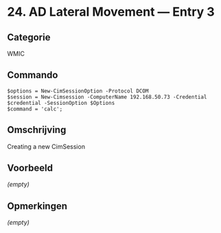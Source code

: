 # 24. AD Lateral Movement — Entry 3

## Categorie

WMIC

## Commando

```
$options = New-CimSessionOption -Protocol DCOM
$session = New-Cimsession -ComputerName 192.168.50.73 -Credential $credential -SessionOption $Options 
$command = 'calc';
```

## Omschrijving

Creating a new CimSession

## Voorbeeld

_(empty)_

## Opmerkingen

_(empty)_

